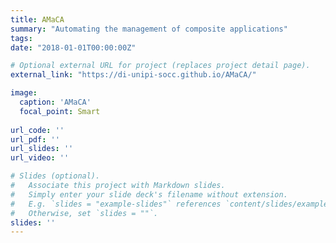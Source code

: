 ```yaml
---
title: AMaCA
summary: "Automating the management of composite applications"
tags:
date: "2018-01-01T00:00:00Z"

# Optional external URL for project (replaces project detail page).
external_link: "https://di-unipi-socc.github.io/AMaCA/"

image:
  caption: 'AMaCA'
  focal_point: Smart
  
url_code: ''
url_pdf: ''
url_slides: ''
url_video: ''

# Slides (optional).
#   Associate this project with Markdown slides.
#   Simply enter your slide deck's filename without extension.
#   E.g. `slides = "example-slides"` references `content/slides/example-slides.md`.
#   Otherwise, set `slides = ""`.
slides: ''
---
```

<!-- Here you can insert a description -->
